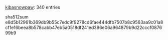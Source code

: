 [kibasnowpaw](https://github.com/kibasnowpaw): 340 entries

sha512sum e8d5b12961b369db9b55c7edc9f9278cd6fae444dfb7507b8c9563aa9c01a8cf1e16beea8b578cabb47eb5a0518df241ed396e06a964879b9d22cccf087699b9
